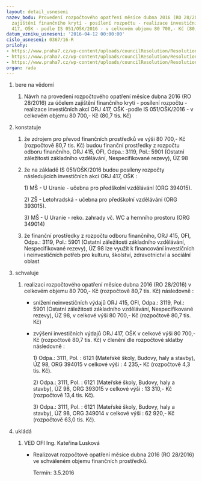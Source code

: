```yaml
---
layout: detail_usneseni
nazev_bodu: Provedení rozpočtového opatření měsíce dubna 2016 (RO 28/2016) za účelem
  zajištění finančního krytí - posílení rozpočtu - realizace investičních akcí ORJ
  417, OŠK - podle IS 051/OŠK/2016 - v celkovém objemu 80 700,- Kč (80,7 tis. Kč)
datum_vzniku_usneseni: '2016-04-12 00:00:00'
cislo_usneseni: 0367/16-R
prilohy:
- https://www.praha7.cz/wp-content/uploads/councilResolution/Resolutions/27562/export/Duvodovazprava~44371.docx
- https://www.praha7.cz/wp-content/uploads/councilResolution/Resolutions/27562/export/IS_051_OSK_2016~44370.pdf
- https://www.praha7.cz/wp-content/uploads/councilResolution/Resolutions/27562/export/export~299612.pdf
organ: rada
---
```

<ol class="urzList_view" id="urzList">
<li class="urzClass1" id=""><span name="1">bere na vědomí</span> 
<ol class="urzOlClass">
<li class="urzClass2" style="TEXT-ALIGN: left" id=""><span><p>Návrh na provedení rozpočtového opatření měsíce dubna 2016&nbsp;(RO 28/2016) za účelem zajištění finančního krytí - posílení rozpočtu - realizace investičních akcí ORJ 417, OŠK -podle IS 051/OŠK/2016 - v celkovém objemu 80 700,- Kč (80,7 tis. Kč)</p></span></li></ol></li>
<li class="urzClass1" id=""><span name="6">konstatuje</span> 
<ol class="urzOlClass">
<li class="urzClass2" style="TEXT-ALIGN: left" id=""><span><p>že zdrojem pro převod finančních prostředků&nbsp;ve výši&nbsp;80 700,- Kč (rozpočtově 80,7 tis. Kč) budou finanční prostředky z&nbsp;rozpočtu odboru&nbsp;finančního, ORJ 415, OFI, Odpa.: 3119, Pol.:&nbsp;5901 (Ostatní záležitosti základního vzdělávání, Nespecifikované rezevy), ÚZ 98</p></span></li>
<li class="urzClass2" style="TEXT-ALIGN: left" id=""><span><p>že na základě IS 051/OŠK/2016 budou posíleny rozpočty následujících investičních akcí ORJ 417, OŠK :</p><p>1) MŠ - U Uranie - učebna pro předškolní vzdělávání (ORG 394015).</p><p>2) ZŠ - Letohradská - učebna pro předškolní vzdělávání (ORG 393015).</p><p>3) MŠ - U Uranie - reko. zahrady vč. WC a hernního prostoru (ORG 349014)</p></span></li>
<li class="urzClass2" style="TEXT-ALIGN: left" id=""><span><p>že finanční prostředky z rozpočtu odboru finančního, ORJ 415, OFI, Odpa.: 3119, Pol.: 5901 (Ostatní záležitosti základního vzdělávání, Nespecifikované rezevy), ÚZ 98 lze využít k financování investičních i neinvestičních potřeb pro kulturu, školství, zdravotnictví a sociální oblast</p></span></li></ol></li>
<li class="urzClass1" id=""><span name="24">schvaluje</span> 
<ol class="urzOlClass">
<li class="urzClass2" style="TEXT-ALIGN: left" id=""><span><p>realizaci&nbsp;rozpočtového opatření měsíce dubna 2016 (RO 28/2016) v celkovém objemu&nbsp;80 700,- Kč (rozpočtově 80,7 tis. Kč) následovně :&nbsp;</p></span>
<ul class="urzUlClass">
<li class="urzClass3" style="TEXT-ALIGN: left" id=""><span><p>snížení neinvestičních výdajů ORJ 415, OFI, Odpa.: 3119, Pol.: 5901 (Ostatní záležitosti základního vzdělávání, Nespecifikované rezevy), ÚZ 98, v celkové výši&nbsp;80 700,- Kč (rozpočtově 80,7 tis. Kč)&nbsp;</p></span></li>
<li class="urzClass3" style="TEXT-ALIGN: left" id=""><span><p>zvýšení investičních výdajů ORJ 417, OŠK v celkové výši&nbsp;80 700,- Kč (rozpočtově 80,7 tis. Kč) v členění dle rozpočtové sklatby následovně :</p><p>1) Odpa.: 3111, Pol. : 6121 (Mateřské školy, Budovy, haly a stavby), ÚZ 98, ORG 394015 v celkové výši : 4 235,- Kč&nbsp;(rozpočtově 4,3 tis. Kč).</p><p>2) Odpa.: 3111, Pol. : 6121 (Mateřské školy, Budovy, haly a stavby), ÚZ 98, ORG 393015 v celkové výši : 13 310,- Kč (rozpočtově 13,4 tis. Kč).</p><p>3) Odpa.: 3111, Pol. : 6121 (Mateřské školy, Budovy, haly a stavby), ÚZ 98, ORG 349014 v celkové výši : 62 920,- Kč (rozpočtově 63,0 tis. Kč).&nbsp;&nbsp;</p></span></li></ul></li></ol></li><li class="urzClass1" id="urzUkoly"><span name="1">ukládá</span><ol class="urzOlClass"><li class="urzClass2"><span><p>VED OFI Ing. Kateřina Lusková</p></span><ul class="urzUlClass"><li class="urzClass3"><span><p>Realizovat rozpočtové opatření měsíce dubna 2016 (RO 28/2016) ve schváleném objemu finančních prostředků.</p></span><span class="urzUkolTermin">  Termín:&nbsp;3.5.2016</span></li></ul></li></ol></li>
</ol>